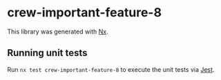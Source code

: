 # crew-important-feature-8

This library was generated with [Nx](https://nx.dev).

## Running unit tests

Run `nx test crew-important-feature-8` to execute the unit tests via [Jest](https://jestjs.io).
